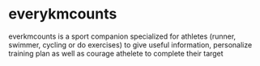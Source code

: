# everykmcounts 

everkmcounts is a sport companion specialized for athletes (runner, swimmer, cycling or do exercises) to give useful information, personalize training plan as well as courage athelete to complete their target
 

